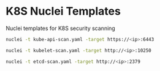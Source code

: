 # K8S Nuclei Templates

Nuclei templates for K8S security scanning


```bash
nuclei -t kube-api-scan.yaml -target https://<ip>:6443
```

```bash
nuclei -t kubelet-scan.yaml -target http://<ip>:10250
```

```bash
nuclei -t etcd-scan.yaml -target http://<ip>:2379
```
